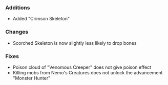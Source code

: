 ### Additions
- Added "Crimson Skeleton"

### Changes
- Scorched Skeleton is now slightly less likely to drop bones

### Fixes
- Poison cloud of "Venomous Creeper" does not give poison effect
- Killing mobs from Nemo's Creatures does not unlock the advancement "Monster Hunter"